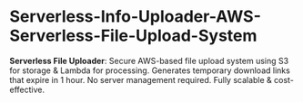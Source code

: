 # Serverless-Info-Uploader-AWS-Serverless-File-Upload-System
**Serverless File Uploader**: Secure AWS-based file upload system using S3 for storage &amp; Lambda for processing. Generates temporary download links that expire in 1 hour. No server management required. Fully scalable &amp; cost-effective.
